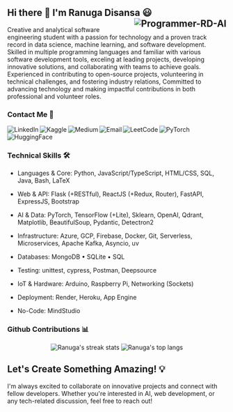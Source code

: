 ## Hi there 👋 I'm Ranuga Disansa 😃 <img align="right" src="https://komarev.com/ghpvc/?username=Programmer-RD-AI" alt="Programmer-RD-AI" />

Creative and analytical software engineering student with a passion for technology and a proven track record in data science, machine learning, and software development. Skilled in multiple programming languages and familiar with various software development tools, exceling at leading projects, developing innovative solutions, and collaborating with teams to achieve goals. Experienced in contributing to open-source projects, volunteering in technical challenges, and fostering industry relations, Committed to advancing technology and making impactful contributions in both professional and volunteer roles.

### Contact Me 💬

<a href="https://www.linkedin.com/in/programmer-rd-ai/">
<img align="left" alt="LinkedIn" src="https://img.shields.io/badge/LinkedIn-Connect-0077B5?style=for-the-badge&logo=linkedin&logoColor=white" />
</a>
<a href="https://www.kaggle.com/programmerrdai">
<img align="left" alt="Kaggle" src="https://img.shields.io/badge/Kaggle-Follow-20BEFF?style=for-the-badge&logo=kaggle&logoColor=white" />
</a>
<a href="https://medium.com/@Programmer-RD-AI">
<img align="left" alt="Medium" src="https://img.shields.io/badge/Medium-Follow-black?style=for-the-badge&logo=medium&logoColor=white" />
</a>
<a href="mailto:go2ranuga@gmail.com">
<img align="left" alt="Email" src="https://img.shields.io/badge/Email-Contact-red?style=for-the-badge&logo=gmail&logoColor=white" />
</a>
<a href="https://leetcode.com/u/Programmer-RD-AI/">
<img align="left" alt="LeetCode" src="https://img.shields.io/badge/LeetCode-Profile-FFA116?style=for-the-badge&logo=leetcode&logoColor=white" />
</a>
<a href="https://discuss.pytorch.org/u/programmer-rd-ai/summary">
<img align="left" alt="PyTorch" src="https://img.shields.io/badge/PyTorch-Community-EE4C2C?style=for-the-badge&logo=pytorch&logoColor=white" />
</a>
<a href="https://huggingface.co/Programmer-RD-AI">
<img align="left" alt="HuggingFace" src="https://img.shields.io/badge/HuggingFace-Profile-FFD21E?style=for-the-badge&logo=huggingface&logoColor=black" />
</a>
<br> <br>

### Technical Skills 🛠️

- Languages & Core: Python, JavaScript/TypeScript, HTML/CSS, SQL, Java, Bash, LaTeX

- Web & API: Flask (+RESTful), ReactJS (+Redux, Router), FastAPI, ExpressJS, Bootstrap

- AI & Data: PyTorch, TensorFlow (+Lite), Sklearn, OpenAI, Qdrant, Matplotlib, BeautifulSoup, Pydantic, Detectron2

- Infrastructure: Azure, GCP, Firebase, Docker, Git, Serverless, Microservices, Apache Kafka, Asyncio, uv

- Databases: MongoDB • SQLite • SQL

- Testing: unittest, cypress, Postman, Deepsource

- IoT & Hardware: Arduino, Raspberry Pi, Networking (Sockets)

- Deployment: Render, Heroku, App Engine

- No-Code: MindStudio

### Github Contributions 📊

<p align="center">
  <div align="center">
    <img align="" src="https://github-readme-stats.vercel.app/api?username=Programmer-RD-AI&show_icons=true&include_all_commits=true&theme=dark&hide_border=true" alt="Ranuga's streak stats"/>
    <img align="" src="https://github-readme-stats.vercel.app/api/top-langs/?username=Programmer-RD-AI&layout=compact&theme=dark&hide_border=true" alt="Ranuga's top langs"/>
  </div>
</p>

## Let's Create Something Amazing! 💡

I'm always excited to collaborate on innovative projects and connect with fellow developers. Whether you're interested in AI, web development, or any tech-related discussion, feel free to reach out!
